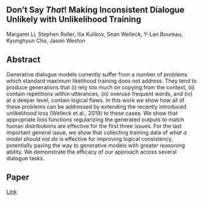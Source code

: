 ## Don’t Say _That_! Making Inconsistent Dialogue Unlikely with Unlikelihood Training

Margaret Li, Stephen Roller, Ilia Kulikov, Sean Welleck, Y-Lan Boureau, Kyunghyun Cho, Jason Weston

## Abstract

Generative dialogue models currently suffer from a number of problems which standard maximum likelihood training 
does not address.  They tend to produce generations that (i) rely too much on copying from the context, (ii) 
contain repetitions within utterances, (iii) overuse frequent words, and (iv) at a deeper level, contain logical flaws.
In this work we show how all of these problems can be addressed by extending the recently introduced unlikelihood loss 
(Welleck et al., 2019) to these cases. We show that appropriate loss functions regularizing the generated outputs to 
match human distributions are effective for the first three issues. For the last important general issue, we show that 
collecting training data of _what a model should not do_ is effective for improving logical consistency, 
potentially paving the way to generative models with greater reasoning ability. 
We demonstrate the efficacy of our approach across several dialogue tasks.

## Paper

[Link](https://drive.google.com/open?id=1Du-FhnApmH_72gqWnnQyjigKDpmN9mBI)


 
